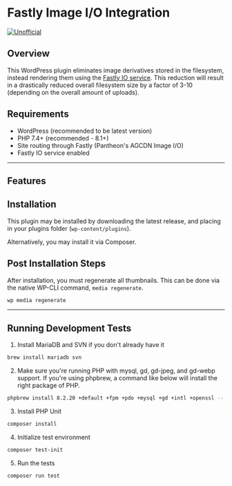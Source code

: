 # Fastly Image I/O Integration

[![Unofficial](https://img.shields.io/badge/Pantheon-Unofficial-yellow?logo=pantheon&color=FFDC28)](https://pantheon.io/docs/oss-support-levels#unofficial)

## Overview

This WordPress plugin eliminates image derivatives stored in the filesystem, instead rendering them using the [Fastly IO service](https://www.fastly.com/documentation/reference/io/). This reduction will result in a drastically reduced overall filesystem size by a factor of 3-10 (depending on the overall amount of uploads).

## Requirements

* WordPress (recommended to be latest version)
* PHP 7.4+ (recommended - 8.1+)
* Site routing through Fastly (Pantheon's AGCDN Image I/O)
* Fastly IO service enabled


---

## **Features**


## Installation

This plugin may be installed by downloading the latest release, and placing in your plugins folder (`wp-content/plugins`).

Alternatively, you may install it via Composer.

## Post Installation Steps
After installation, you must regenerate all thumbnails. This can be done via the native WP-CLI command, `media regenerate`. 

```bash
wp media regenerate
```

---
  

## Running Development Tests 

1. Install MariaDB and SVN if you don't already have it

```bash
brew install mariadb svn
```

2. Make sure you're running PHP with mysql, gd, gd-jpeg, and gd-webp support. If you're using phpbrew, a command like below will install the right package of PHP.

```bash
phpbrew install 8.2.20 +default +fpm +pdo +mysql +gd +intl +openssl -- --with-jpeg --with-webp
```

3. Install PHP Unit

```bash
composer install
```

4. Initialize test environment

```bash
composer test-init
```

5. Run the tests

```bash
composer run test
```